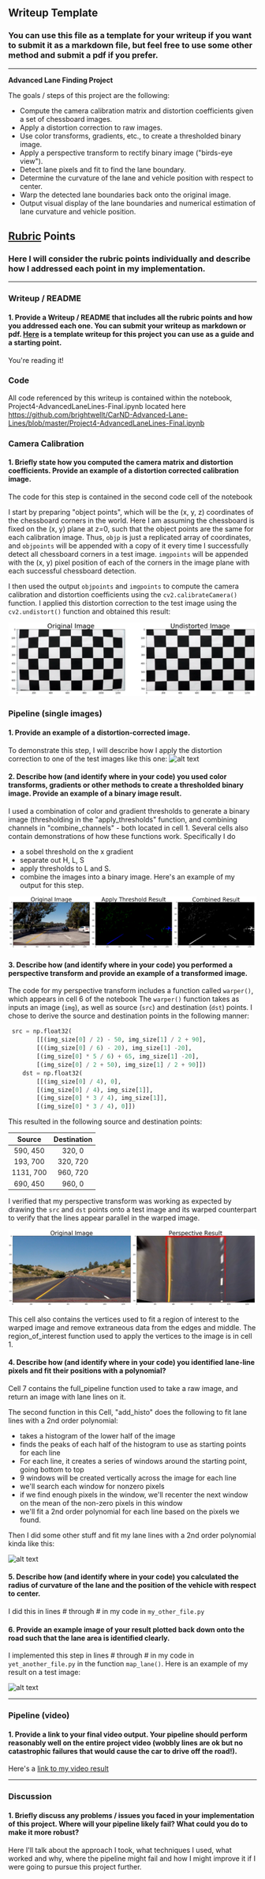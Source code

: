## Writeup Template

### You can use this file as a template for your writeup if you want to submit it as a markdown file, but feel free to use some other method and submit a pdf if you prefer.

---

**Advanced Lane Finding Project**

The goals / steps of this project are the following:

* Compute the camera calibration matrix and distortion coefficients given a set of chessboard images.
* Apply a distortion correction to raw images.
* Use color transforms, gradients, etc., to create a thresholded binary image.
* Apply a perspective transform to rectify binary image ("birds-eye view").
* Detect lane pixels and fit to find the lane boundary.
* Determine the curvature of the lane and vehicle position with respect to center.
* Warp the detected lane boundaries back onto the original image.
* Output visual display of the lane boundaries and numerical estimation of lane curvature and vehicle position.

[//]: # (Image References)

[image1]: ./report/image1_undistort_output.PNG "Undistorted"
[image2]: ./report/image2_undistory_demo.PNG "Road Transformed"
[image3]: ./report/image3_threshold.PNG "Binary Example"
[image4]: ./report/image4_warped.PNG "Warp Example"
[image5]: ./examples/color_fit_lines.jpg "Fit Visual"
[image6]: ./examples/example_output.jpg "Output"
[video1]: ./project_video.mp4 "Video"

## [Rubric](https://review.udacity.com/#!/rubrics/571/view) Points

### Here I will consider the rubric points individually and describe how I addressed each point in my implementation.  

---

### Writeup / README

#### 1. Provide a Writeup / README that includes all the rubric points and how you addressed each one.  You can submit your writeup as markdown or pdf.  [Here](https://github.com/udacity/CarND-Advanced-Lane-Lines/blob/master/writeup_template.md) is a template writeup for this project you can use as a guide and a starting point.  

You're reading it!

### Code
All code referenced by this writeup is contained within the notebook, Project4-AdvancedLaneLines-Final.ipynb
located here
https://github.com/brightwellt/CarND-Advanced-Lane-Lines/blob/master/Project4-AdvancedLaneLines-Final.ipynb

### Camera Calibration

#### 1. Briefly state how you computed the camera matrix and distortion coefficients. Provide an example of a distortion corrected calibration image.

The code for this step is contained in the second code cell of the notebook 

I start by preparing "object points", which will be the (x, y, z) coordinates of the chessboard corners in the world. Here I am assuming the chessboard is fixed on the (x, y) plane at z=0, such that the object points are the same for each calibration image.  Thus, `objp` is just a replicated array of coordinates, and `objpoints` will be appended with a copy of it every time I successfully detect all chessboard corners in a test image.  `imgpoints` will be appended with the (x, y) pixel position of each of the corners in the image plane with each successful chessboard detection.  

I then used the output `objpoints` and `imgpoints` to compute the camera calibration and distortion coefficients using the `cv2.calibrateCamera()` function.  I applied this distortion correction to the test image using the `cv2.undistort()` function and obtained this result: 

![alt text][image1]

### Pipeline (single images)

#### 1. Provide an example of a distortion-corrected image.

To demonstrate this step, I will describe how I apply the distortion correction to one of the test images like this one:
![alt text][image2]

#### 2. Describe how (and identify where in your code) you used color transforms, gradients or other methods to create a thresholded binary image.  Provide an example of a binary image result.

I used a combination of color and gradient thresholds to generate a binary image (thresholding in the "apply_thresholds" function, and combining channels in "combine_channels" - both located in cell 1. Several cells also contain demonstrations of how these functions work.
Specifically I do
- a sobel threshold on the x gradient
- separate out H, L, S
- apply thresholds to L and S.
- combine the images into a binary image.
Here's an example of my output for this step. 

![alt text][image3]

#### 3. Describe how (and identify where in your code) you performed a perspective transform and provide an example of a transformed image.

The code for my perspective transform includes a function called `warper()`, which appears in cell 6 of the notebook The `warper()` function takes as inputs an image (`img`), as well as source (`src`) and destination (`dst`) points.  I chose to derive the source and destination points in the following manner:

```python
 src = np.float32(
        [[(img_size[0] / 2) - 50, img_size[1] / 2 + 90],
        [((img_size[0] / 6) - 20), img_size[1] -20],
        [(img_size[0] * 5 / 6) + 65, img_size[1] -20],
        [(img_size[0] / 2 + 50), img_size[1] / 2 + 90]])
    dst = np.float32(
        [[(img_size[0] / 4), 0],
        [(img_size[0] / 4), img_size[1]],
        [(img_size[0] * 3 / 4), img_size[1]],
        [(img_size[0] * 3 / 4), 0]])
```

This resulted in the following source and destination points:

| Source        | Destination   | 
|:-------------:|:-------------:| 
| 590, 450      | 320, 0        | 
| 193, 700      | 320, 720      |
| 1131, 700     | 960, 720      |
| 690, 450      | 960, 0        |

I verified that my perspective transform was working as expected by drawing the `src` and `dst` points onto a test image and its warped counterpart to verify that the lines appear parallel in the warped image.

![alt text][image4]

This cell also contains the vertices used to fit a region of interest to the warped image and remove extraneous data from the edges and middle. The region_of_interest function used to apply the vertices to the image is in cell 1.

#### 4. Describe how (and identify where in your code) you identified lane-line pixels and fit their positions with a polynomial?

Cell 7 contains the full_pipeline function used to take a raw image, and return an image with lane lines on it.

The second function in this Cell, "add_histo" does the following to fit lane lines with a 2nd order polynomial:
- takes a histogram of the lower half of the image
- finds the peaks of each half of the histogram to use as starting points for each line
- For each line, it creates a series of windows around the starting point, going bottom to top 
- 9 windows will be created vertically across the image for each line
- we'll search each window for nonzero pixels
- if we find enough pixels in the window, we'll recenter the next window on the mean of the non-zero pixels in this window
- we'll fit a 2nd order polynomial for each line based on the pixels we found.

Then I did some other stuff and fit my lane lines with a 2nd order polynomial kinda like this:

![alt text][image5]

#### 5. Describe how (and identify where in your code) you calculated the radius of curvature of the lane and the position of the vehicle with respect to center.

I did this in lines # through # in my code in `my_other_file.py`

#### 6. Provide an example image of your result plotted back down onto the road such that the lane area is identified clearly.

I implemented this step in lines # through # in my code in `yet_another_file.py` in the function `map_lane()`.  Here is an example of my result on a test image:

![alt text][image6]

---

### Pipeline (video)

#### 1. Provide a link to your final video output.  Your pipeline should perform reasonably well on the entire project video (wobbly lines are ok but no catastrophic failures that would cause the car to drive off the road!).

Here's a [link to my video result](./project_video.mp4)

---

### Discussion

#### 1. Briefly discuss any problems / issues you faced in your implementation of this project.  Where will your pipeline likely fail?  What could you do to make it more robust?

Here I'll talk about the approach I took, what techniques I used, what worked and why, where the pipeline might fail and how I might improve it if I were going to pursue this project further.  
